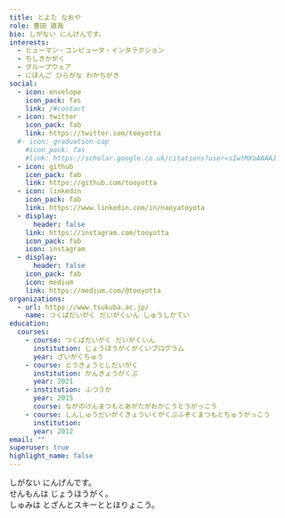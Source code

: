 ```yaml
---
title: とよた なおや
role: 豊田 直哉
bio: しがない にんげんです。
interests:
  - ヒューマン・コンピュータ・インタラクション
  - ちしきかがく
  - グループウェア
  - にほんご ひらがな わかちがき
social:
  - icon: envelope
    icon_pack: fas
    link: /#contact
  - icon: twitter
    icon_pack: fab
    link: https://twitter.com/tooyotta
  #- icon: graduation-cap
    #icon_pack: fas
    #link: https://scholar.google.co.uk/citations?user=sIwtMXoAAAAJ
  - icon: github
    icon_pack: fab
    link: https://github.com/tooyotta
  - icon: linkedin
    icon_pack: fab
    link: https://www.linkedin.com/in/naoyatoyota
  - display:
      header: false
    link: https://instagram.com/tooyotta
    icon_pack: fab
    icon: instagram
  - display:
      header: false
    icon_pack: fab
    icon: medium
    link: https://medium.com/@tooyotta
organizations:
  - url: https://www.tsukuba.ac.jp/
    name: つくばだいがく だいがくいん しゅうしかてい
education:
  courses:
    - course: つくばだいがく だいがくいん
      institution: じょうほうがくがくいプログラム
      year: ざいがくちゅう  
    - course: とうきょうとしだいがく
      institution: かんきょうがくぶ
      year: 2021
    - institution: ふつうか
      year: 2015
      course: ながのけんまつもとあがたがおかこうとうがっこう
    - course: しんしゅうだいがくきょういくがくぶふぞくまつもとちゅうがっこう
      institution: 
      year: 2012
email: ""
superuser: true
highlight_name: false
---
```

しがない にんげんです。<br>
せんもんは じょうほうがく。<br>
しゅみは とざんとスキーととほりょこう。
<!--
{{< icon name="download" pack="fas" >}} Download my {{< staticref "media/demo_resume.pdf" "newtab" >}}resumé{{< /staticref >}}.
-->